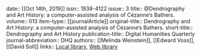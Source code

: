 date:: [[Oct 14th, 2019]]
issn:: 1938-4122
issue:: 3
title:: @Dendrography and Art History: a computer-assisted analysis of Cézanne’s Bathers.
volume:: 013
item-type:: [[journalArticle]]
original-title:: Dendrography and Art History: a computer-assisted analysis of Cézanne’s Bathers.
short-title:: Dendrography and Art History
publication-title:: Digital Humanities Quarterly
journal-abbreviation:: DHQ
authors:: [[Melinda Weinstein]], [[Edward Voss]], [[David Soll]]
links:: [Local library](zotero://select/groups/2386895/items/CVKVWJHB), [Web library](https://www.zotero.org/groups/2386895/items/CVKVWJHB)
